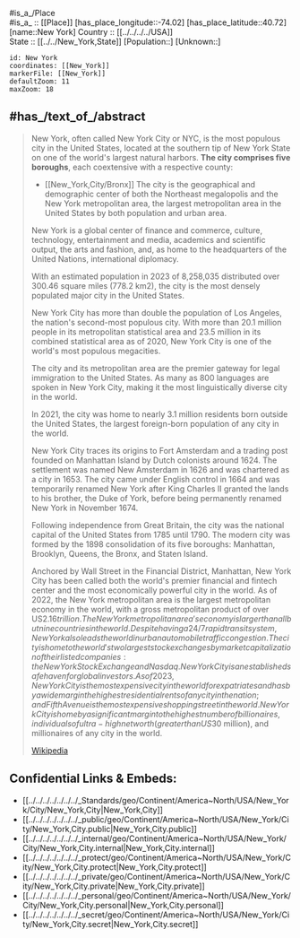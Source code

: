 ﻿---
location:
- 40.72
- -74.02
mapzoom:
- 5
- 12
mapmarker: city
type: City
tags:
- geo/City
has_id_wikidata: Q60
SpocWebEntityId: 32882
isDeleted: false
confidential: public
aliases:
- "New York City"
- "New York-City"
- "Big Apple"
twinned_administrative_body:
- '[[_Standards/WikiData/WD~Marrakesh,101625]]'
- '[[_Standards/WikiData/WD~Târgoviște,188673]]'
- "[[_Standards/WikiData/WD~Borås Municipality,894327]]"
- '[[_Standards/WikiData/WD~Shanghai,8686]]'
- '[[_Standards/WikiData/WD~Seoul,8684]]'
- '[[_Standards/WikiData/WD~London,84]]'
- '[[_Standards/WikiData/WD~Cairo,85]]'
- "[[_Standards/WikiData/WD~Tel Aviv,33935]]"
- '[[_Standards/WikiData/WD~Johannesburg,34647]]'
- "[[_Standards/WikiData/WD~Santo Domingo,34820]]"
- '[[_Standards/WikiData/WD~Cali,51103]]'
- '[[_Standards/WikiData/WD~Oslo,585]]'
- '[[_Standards/WikiData/WD~Dubai,612]]'
- '[[_Standards/WikiData/WD~Beijing,956]]'
- '[[_Standards/WikiData/WD~Jerusalem,1218]]'
- '[[_Standards/WikiData/WD~Tokyo,1490]]'
- "[[_Standards/WikiData/WD~La Paz,1491]]"
- "[[_Standards/WikiData/WD~Mexico City,1489]]"
- '[[_Standards/WikiData/WD~Budapest,1781]]'
- '[[_Standards/WikiData/WD~Madrid,2807]]'
- '[[_Standards/WikiData/WD~Brasília,2844]]'
- '[[_Standards/WikiData/WD~Algiers,3561]]'
- '[[_Standards/WikiData/WD~Jakarta,3630]]'
owner_of:
- "[[_Standards/WikiData/WD~Park Avenue,109711]]"
- "[[_Standards/WikiData/WD~Brooklyn–Battery Tunnel,125635]]"
- "[[_Standards/WikiData/WD~42nd Street Shuttle,126698]]"
- "[[_Standards/WikiData/WD~Carnegie Hall,200959]]"
- "[[_Standards/WikiData/WD~LaGuardia Airport,319654]]"
- "[[_Standards/WikiData/WD~BMT Sea Beach Line,603656]]"
- "[[_Standards/WikiData/WD~IRT Dyre Avenue Line,616682]]"
- "[[_Standards/WikiData/WD~Yankee Stadium,675214]]"
- '[[_Standards/WikiData/WD~Unisphere,717956]]'
- "[[_Standards/WikiData/WD~Archer Avenue Lines,722123]]"
- "[[_Standards/WikiData/WD~BMT Nassau Street Line,928996]]"
- "[[_Standards/WikiData/WD~Shea Stadium,1056326]]"
- "[[_Standards/WikiData/WD~IRT New Lots Line,1529995]]"
- "[[_Standards/WikiData/WD~IND Crosstown Line,1544645]]"
- "[[_Standards/WikiData/WD~IRT Jerome Avenue Line,1852374]]"
- "[[_Standards/WikiData/WD~IND Concourse Line,1970698]]"
- "[[_Standards/WikiData/WD~BMT West End Line,1984330]]"
- "[[_Standards/WikiData/WD~BMT Brighton Line,1984733]]"
- "[[_Standards/WikiData/WD~BMT Fourth Avenue Line,1985059]]"
- "[[_Standards/WikiData/WD~Second Avenue Subway,2104718]]"
- "[[_Standards/WikiData/WD~IRT Nostrand Avenue Line,2241542]]"
- "[[_Standards/WikiData/WD~BMT Astoria Line,2267608]]"
- "[[_Standards/WikiData/WD~IRT Pelham Line,2275055]]"
- "[[_Standards/WikiData/WD~IND Fulton Street Line,2332157]]"
- "[[_Standards/WikiData/WD~IRT Broadway – Seventh Avenue Line,2344719]]"
- "[[_Standards/WikiData/WD~BMT Jamaica Line,2355775]]"
- "[[_Standards/WikiData/WD~IRT Eastern Parkway Line,2371583]]"
- "[[_Standards/WikiData/WD~IRT Flushing Line,2372361]]"
- "[[_Standards/WikiData/WD~IRT White Plains Road Line,2372377]]"
- "[[_Standards/WikiData/WD~IRT Lenox Avenue Line,2372392]]"
- "[[_Standards/WikiData/WD~IND Eighth Avenue Line,2373436]]"
- "[[_Standards/WikiData/WD~BMT Canarsie Line,2488186]]"
- "[[_Standards/WikiData/WD~Interborough Rapid Transit Company,2523955]]"
- "[[_Standards/WikiData/WD~IND Queens Boulevard Line,2614126]]"
- "[[_Standards/WikiData/WD~IRT Lexington Avenue Line,2620591]]"
- "[[_Standards/WikiData/WD~Park Avenue Tunnel,2628830]]"
- "[[_Standards/WikiData/WD~New York County Courthouse,2790405]]"
- "[[_Standards/WikiData/WD~BMT Broadway Line,2877193]]"
- "[[_Standards/WikiData/WD~7 Subway Extension,2878646]]"
- "[[_Standards/WikiData/WD~Brooklyn–Manhattan Transit Corporation,2926164]]"
- "[[_Standards/WikiData/WD~IND Sixth Avenue Line,2982124]]"
- "[[_Standards/WikiData/WD~Independent Subway System,3097594]]"
- "[[_Standards/WikiData/WD~IND 63rd Street Line,3296781]]"
- "[[_Standards/WikiData/WD~21st Street–Queensbridge station,3499219]]"
- "[[_Standards/WikiData/WD~BMT Myrtle Avenue Line,4262194]]"
- "[[_Standards/WikiData/WD~1 Police Plaza,4596012]]"
- "[[_Standards/WikiData/WD~Todd Haimes Theatre,4742962]]"
- "[[_Standards/WikiData/WD~BMT Lexington Avenue Line,4836006]]"
- "[[_Standards/WikiData/WD~Bowling Green – South Ferry Shuttle,4951175]]"
- "[[_Standards/WikiData/WD~BMT Franklin Avenue Line,5254738]]"
- "[[_Standards/WikiData/WD~Fifth Avenue Line,5447476]]"
- "[[_Standards/WikiData/WD~Flushing Meadows Natatorium,5462917]]"
- "[[_Standards/WikiData/WD~Lyric Theatre,5477291]]"
- "[[_Standards/WikiData/WD~Fulton Street Line,5508467]]"
- "[[_Standards/WikiData/WD~IND Rockaway Line,5972266]]"
- "[[_Standards/WikiData/WD~IRT Sixth Avenue Line,5973627]]"
- "[[_Standards/WikiData/WD~IRT Second Avenue Line,5973629]]"
- "[[_Standards/WikiData/WD~Liberty Theatre,6541981]]"
- "[[_Standards/WikiData/WD~Maimonides Park,6715011]]"
- "[[_Standards/WikiData/WD~NYC Condom,6956042]]"
- "[[_Standards/WikiData/WD~John F. Kennedy International Airport,8685]]"
- "[[_Standards/WikiData/WD~Manhattan Cruise Terminal,7013825]]"
- "[[_Standards/WikiData/WD~Nostrand Avenue,7061988]]"
- "[[_Standards/WikiData/WD~SIUH Community Park,7330798]]"
- "[[_Standards/WikiData/WD~Rockaway Beach Branch,7354947]]"
- "[[_Standards/WikiData/WD~South Brooklyn Railway,7566432]]"
- "[[_Standards/WikiData/WD~Staten Island Cricket Club,7603993]]"
- "[[_Standards/WikiData/WD~IND Culver Line,9286411]]"
- "[[_Standards/WikiData/WD~Chelsea Recreation Center,14706223]]"
- "[[_Standards/WikiData/WD~IRT Third Avenue Line,19952439]]"
- "[[_Standards/WikiData/WD~Westchester Avenue,20979444]]"
- "[[_Standards/WikiData/WD~Williamsburg Bridge Trolley Terminal,27988146]]"
- "[[_Standards/WikiData/WD~370 Jay Street,27988196]]"
- "[[_Standards/WikiData/WD~MV John F. Kennedy,29378914]]"
- "[[_Standards/WikiData/WD~Neponsit Beach Hospital,39060163]]"
shares_border_with:
- "[[_Standards/WikiData/WD~Bergen County,112915]]"
- "[[_Standards/WikiData/WD~Hudson County,490505]]"
- "[[_Standards/WikiData/WD~Union County,502459]]"
- "[[_Standards/WikiData/WD~Westchester County,54066]]"
- "[[_Standards/WikiData/WD~Nassau County,54064]]"
named_after: "[[_Standards/WikiData/WD~James II of England,126188]]"
located_in_or_next_to_body_of_water:
- "[[_Standards/WikiData/WD~East River,212862]]"
- "[[_Standards/WikiData/WD~Harlem River,597451]]"
- "[[_Standards/WikiData/WD~Long Island Sound,867460]]"
- "[[_Standards/WikiData/WD~Bronx River,928157]]"
- "[[_Standards/WikiData/WD~Upper New York Bay,1064776]]"
- "[[_Standards/WikiData/WD~Lower New York Bay,1294277]]"
- "[[_Standards/WikiData/WD~Atlantic Ocean,97]]"
- "[[_Standards/WikiData/WD~Hudson River,3140]]"
follows: "[[_Standards/WikiData/WD~New Amsterdam,223308]]"
described_by_source:
- "[[_Standards/WikiData/WD~Brockhaus and Efron Encyclopedic Dictionary,602358]]"
- "[[_Standards/WikiData/WD~Encyclopædia Britannica 11th edition,867541]]"
- "[[_Standards/WikiData/WD~New International Encyclopedia,1029706]]"
- "[[_Standards/WikiData/WD~Great Complete Encyclopedia of All Sciences and Arts,1547546]]"
- "[[_Standards/WikiData/WD~The Nuttall Encyclopædia,3181656]]"
- "[[_Standards/WikiData/WD~Sytin Military Encyclopedia,4114391]]"
- "[[_Standards/WikiData/WD~Jewish Encyclopedia of Brockhaus and Efron,4173137]]"
- "[[_Standards/WikiData/WD~1922 Encyclopædia Britannica,15987490]]"
- "[[_Standards/WikiData/WD~The New Student's Reference Work,16082057]]"
- "[[_Standards/WikiData/WD~Collier's New Encyclopedia, 1921,19047539]]"
- "[[_Standards/WikiData/WD~The American Cyclopædia,19077875]]"
- "[[_Standards/WikiData/WD~Small Brockhaus and Efron Encyclopedic Dictionary,19180675]]"
- "[[_Standards/WikiData/WD~New Encyclopedic Dictionary,19190511]]"
- "[[_Standards/WikiData/WD~Encyclopædia Britannica Ninth Edition,20096917]]"
- "[[_Standards/WikiData/WD~Meyer’s Universum, Zweiter Band,126937278]]"
- "[[_Standards/WikiData/WD~Encyclopædia Britannica,455]]"
legislative_body: "[[_Standards/WikiData/WD~New York City Council,645195]]"
geography_of_topic: "[[_Standards/WikiData/WD~geography of New York City,645208]]"
located_in_the_statistical_territorial_entity: "[[_Standards/WikiData/WD~New York metropolitan area,683705]]"
located_in_on_physical_feature: "[[_Standards/WikiData/WD~New York metropolitan area,683705]]"
office_held_by_head_of_government: "[[_Standards/WikiData/WD~Mayor of New York City,785304]]"
Köppen_climate_classification: "[[_Standards/WikiData/WD~humid subtropical climate,864320]]"
located_in_time_zone:
- "[[_Standards/WikiData/WD~Eastern Time Zone,941023]]"
- '[[_Standards/WikiData/WD~UTC−05_00,5390]]'
- '[[_Standards/WikiData/WD~UTC−04_00,5762]]'
economy_of_topic: "[[_Standards/WikiData/WD~economy of New York City,1059873]]"
highest_point: "[[_Standards/WikiData/WD~Todt Hill,1060702]]"
history_of_topic: "[[_Standards/WikiData/WD~history of New York City,1067131]]"
instance_of: "[[_Standards/WikiData/WD~city in the United States,1093829]]"
flag: "[[_Standards/WikiData/WD~flag of New York City,1414813]]"
has_seal_badge_or_sigil: "[[_Standards/WikiData/WD~Seal of New York City,2035211]]"
demographics_of_topic: "[[_Standards/WikiData/WD~demographics of New York City,3044322]]"
head_of_government: "[[_Standards/WikiData/WD~Eric Adams,5385992]]"
topic_s_main_Wikimedia_portal: "[[_Standards/WikiData/WD~Portal_New York City,6342720]]"
contains_the_administrative_territorial_entity:
- '[[_Standards/WikiData/WD~Manhattan,11299]]'
- '[[_Standards/WikiData/WD~Brooklyn,18419]]'
- "[[_Standards/WikiData/WD~The Bronx,18426]]"
- '[[_Standards/WikiData/WD~Queens,18424]]'
- "[[_Standards/WikiData/WD~Staten Island,18432]]"
said_to_be_the_same_as: "[[_Standards/WikiData/WD~Big Apple,14435]]"
different_from:
- "[[_Standards/WikiData/WD~New York,22654]]"
- '[[_Standards/WikiData/WD~Newyork,17231249]]'
capital_of: "[[_Standards/WikiData/WD~United States,30]]"
country: "[[_Standards/WikiData/WD~United States,30]]"
continent: "[[_Standards/WikiData/WD~North America,49]]"
elevation_above_sea_level: 25
local_dialing_code:
- 917
- 212
- 347
- 929
- 646
- 718
nominal_GDP: 886000000000
Image_Archive_Herder_Institute: Q60
per_capita_income: 41625
median_income: 67844
nickname:
- "Big Apple"
- "The City That Never Sleeps"
demonym:
- "New Yorker"
- "New Yorker"
- New-Yorkais
- নিউইয়র্ক
- novaiorquès
- novaiorquesa
- Newyorčan
- Newyorčanka
- "New Yorkerin"
- Novjorkano
- neoyorquino
- New-yorkais
- New-yorkaise
- New-Yorkaise
- "New York-i"
- newyorchesi
- newyorkesi
- ნიუ-იორკელი
- "New Yorker"
- nowojorczanka
- nowojorczyk
- nova-iorquino
- Newyorčan
- Newyorčanka
- Neoiorquino
- Neoiorquina
- Њујорчанин
- Њујорчанка
water_as_percent_of_area: 35.3995
licence_plate_code: NY
population: 8804190
official_name:
- "New York"
- "City of New York"
- "Fort Neu-Amsterdam"
native_label: "New York"
WOEID: 2459115
IMDb_keyword: new-york-city
GitHub_topic:
- new-york-city
- nyc
subreddit:
- nyc
- New_York_City
- newyorkcity
hashtag:
- nyc
- NewYorkCity
OmegaWiki_Defined_Meaning: 754564
short_name:
- NYC
- NYC
- NYC
number_of_households: 3191691
male_population: 3833351
female_population: 4245512
coordinates_of_southernmost_point: "Point(-74.247195 40.496045)"
Commons_gallery: "New York City"
Commons_category: "New York City"
DPLA_subject_term:
- "New York City"
- "New York (N.Y.)"
- "New York (State)--New York"
U_S_National_Archives_Identifier: 10045276
weather_history: "http://commons.wikimedia.org/data/main/Data:Ncei.noaa.gov/weather/New+York+City.tab"
nighttime_view: "http://commons.wikimedia.org/wiki/Special:FilePath/1%20times%20square%20night%202013.jpg"
coat_of_arms_image: "http://commons.wikimedia.org/wiki/Special:FilePath/Arms%20of%20New%20York%20City.svg"
flag_image: "http://commons.wikimedia.org/wiki/Special:FilePath/Flag%20of%20New%20York%20City.svg"
page_banner: "http://commons.wikimedia.org/wiki/Special:FilePath/Manhattan%20Wikivoyage%20Banner.jpg"
locator_map_image: "http://commons.wikimedia.org/wiki/Special:FilePath/Map%20of%20New%20York%20Highlighting%20New%20York%20City.svg"
satellite_view: "http://commons.wikimedia.org/wiki/Special:FilePath/New%20York%20City%20by%20Sentinel-2.jpg"
panoramic_view: "http://commons.wikimedia.org/wiki/Special:FilePath/New%20York%20Skyline%20%288081550964%29.jpg"
UN_LOCODE: USNYC
MeSH_tree_code:
- Z01.107.567.875.350.530.530
- Z01.107.567.875.500.530.530
- Z01.433.741
Baidu_Tieba_name: 纽约
coordinate_location: "Point(-74.006111111 40.712777777)"
coordinates_of_easternmost_point: "Point(-73.700611111 40.739138888)"
image: "http://commons.wikimedia.org/wiki/Special:FilePath/NYC%20Downtown%20Manhattan%20Skyline%20seen%20from%20Paulus%20Hook%202019-12-20%20IMG%207347%20FRD%20%28cropped%29.jpg"
montage_image: "http://commons.wikimedia.org/wiki/Special:FilePath/NYC%20Montage%202014%204%20-%20Jleon.jpg"
winter_view: "http://commons.wikimedia.org/wiki/Special:FilePath/Rockefeller%20Center%20%282006%29.JPG"
location_map: "http://commons.wikimedia.org/wiki/Special:FilePath/The%205%20Boroughs%20of%20New%20York%20City.svg"
WordLift_URL: "http://data.wordlift.io/wl0169/entity/new_york"
official_shop_URL: "https://a856-citystore.nyc.gov/"
contact_page_URL: "https://www.nyc.gov/home/contact-us.page"
postal_code:
- 10000–10499
- 11004–11005
- 11100–11499
- 11600–11699
FIPS_55_3_locations_in_the_US_: 3651000
PermID: 5000075569
Legal_Entity_Identifier: 549300ABYZD2SFD5JB29
Universal_Decimal_Classification: 734.711
BHCL_UUID:
- 8a761a02-f516-4114-8782-30b80f4b575b
- ecdd0dea-fe83-43a9-8967-11a3ea631317
Krugosvet_article: Earth_sciences/geografiya/NYU-ORK.html
Library_of_Congress_Classification: F128-F128.9
IPA_transcription: nuːˈjɔɹk
topic_s_main_template: "[[_Standards/WikiData/WD~Template_New York City,13412271]]"
maintained_by_WikiProject: "[[_Standards/WikiData/WD~WikiProject New York City,15884984]]"
KML_file: "[[_Standards/WikiData/WD~Template_Attached KML_New York City,56876538]]"
Wikimedia_outline: "[[_Standards/WikiData/WD~outline of New York City,65090640]]"
open_data_portal: "[[_Standards/WikiData/WD~Open Data for All New Yorkers,96991743]]"
inception:
- "1626-01-01T00:00:00Z"
- "1624-01-01T00:00:00Z"
territory_overlaps: "[[_Standards/WikiData/WD~New York–Jersey City–Newark urban area,125805955]]"
on_focus_list_of_Wikimedia_project: "[[_Standards/WikiData/WD~Genadendal Music Archive,128903909]]"
seal_image: "http://commons.wikimedia.org/wiki/Special:FilePath/Seal%20of%20New%20York%20City%20%28BW%29.svg"
UMLS_CUI: C0027977
spoken_text_audio: "http://commons.wikimedia.org/wiki/Special:FilePath/Hy-%D5%86%D5%B5%D5%B8%D6%82%20%D5%85%D5%B8%D6%80%D6%84%20%28New%20York%29.ogg"
video: "http://commons.wikimedia.org/wiki/Special:FilePath/Google%20Timelapse-%20New%20York%2C%20New%20York.webm"
logo_image: "http://commons.wikimedia.org/wiki/Special:FilePath/NYC%20Logo%20Wolff%20Olins.svg"
ISNI: 0000000121966726
aerial_view: "http://commons.wikimedia.org/wiki/Special:FilePath/Snowy%20Manhattan%20-%20Flickr%20-%20Joi.jpg"
area: 1213.369839
official_website: "https://www.nyc.gov/"
coordinates_of_westernmost_point: "Point(-74.255731 40.507675)"
coordinates_of_northernmost_point: "Point(-73.910352 40.915486)"
located_in_the_administrative_territorial_entity: "[[_Standards/WikiData/WD~New York,1384]]"
official_language: '[[_Standards/WikiData/WD~English,1860]]'
---

#is_a_/Place  
#is_a_ :: [[Place]] 
[has_place_longitude::-74.02] 
[has_place_latitude::40.72] 
[name::New York] 
Country :: [[../../../../USA]]  
State :: [[../../New_York,State]] 
[Population::] 
[Unknown::] 


```leaflet
id: New York
coordinates: [[New_York]] 
markerFile: [[New_York]] 
defaultZoom: 11 
maxZoom: 18
```


## #has_/text_of_/abstract 


> New York, often called New York City or NYC, is the most populous city in the United States, 
> located at the southern tip of New York State on one of the world's largest natural harbors. 
> __The city comprises five boroughs__, each coextensive with a respective county: 
> - [[New_York,City/Bronx]]
> The city is the geographical and demographic center of both the Northeast megalopolis 
> and the New York metropolitan area, 
> the largest metropolitan area in the United States by both population and urban area. 
> 
> New York is a global center of finance and commerce, culture, technology, 
> entertainment and media, academics and scientific output, the arts and fashion, 
> and, as home to the headquarters of the United Nations, international diplomacy.
>
> With an estimated population in 2023 of 8,258,035 distributed over 300.46 square miles (778.2 km2), 
> the city is the most densely populated major city in the United States. 
> 
> New York City has more than double the population of Los Angeles, 
> the nation's second-most populous city. 
> With more than 20.1 million people in its metropolitan statistical area 
> and 23.5 million in its combined statistical area as of 2020, 
> New York City is one of the world's most populous megacities. 
> 
> The city and its metropolitan area are the premier gateway for legal immigration to the United States. 
> As many as 800 languages are spoken in New York City, 
> making it the most linguistically diverse city in the world. 
> 
> In 2021, the city was home to nearly 3.1 million residents born outside the United States, 
> the largest foreign-born population of any city in the world.
>
> New York City traces its origins to Fort Amsterdam 
> and a trading post founded on Manhattan Island by Dutch colonists around 1624. 
> The settlement was named New Amsterdam in 1626 and was chartered as a city in 1653. 
> The city came under English control in 1664 and was temporarily renamed New York 
> after King Charles II granted the lands to his brother, the Duke of York, 
> before being permanently renamed New York in November 1674. 
> 
> Following independence from Great Britain, 
> the city was the national capital of the United States from 1785 until 1790. 
> The modern city was formed by the 1898 consolidation of its five boroughs: 
> Manhattan, Brooklyn, Queens, the Bronx, and Staten Island.
>
> Anchored by Wall Street in the Financial District, Manhattan, New York City has been called both the world's premier financial and fintech center and the most economically powerful city in the world. As of 2022, the New York metropolitan area is the largest metropolitan economy in the world, with a gross metropolitan product of over US$2.16 trillion. The New York metropolitan area's economy is larger than all but nine countries in the world. Despite having a 24/7 rapid transit system, New York also leads the world in urban automobile traffic congestion. The city is home to the world's two largest stock exchanges by market capitalization of their listed companies: the New York Stock Exchange and Nasdaq. New York City is an established safe haven for global investors. As of 2023, New York City is the most expensive city in the world for expatriates and has by a wide margin the highest residential rents of any city in the nation; and Fifth Avenue is the most expensive shopping street in the world. New York City is home by a significant margin to the highest number of billionaires, individuals of ultra-high net worth (greater than US$30 million), and millionaires of any city in the world.
>
> [Wikipedia](https://en.wikipedia.org/wiki/New%20York%20City) 

## Confidential Links & Embeds: 
- [[../../../../../../../_Standards/geo/Continent/America~North/USA/New_York/City/New_York,City|New_York,City]] 
- [[../../../../../../../_public/geo/Continent/America~North/USA/New_York/City/New_York,City.public|New_York,City.public]] 
- [[../../../../../../../_internal/geo/Continent/America~North/USA/New_York/City/New_York,City.internal|New_York,City.internal]] 
- [[../../../../../../../_protect/geo/Continent/America~North/USA/New_York/City/New_York,City.protect|New_York,City.protect]] 
- [[../../../../../../../_private/geo/Continent/America~North/USA/New_York/City/New_York,City.private|New_York,City.private]] 
- [[../../../../../../../_personal/geo/Continent/America~North/USA/New_York/City/New_York,City.personal|New_York,City.personal]] 
- [[../../../../../../../_secret/geo/Continent/America~North/USA/New_York/City/New_York,City.secret|New_York,City.secret]] 
